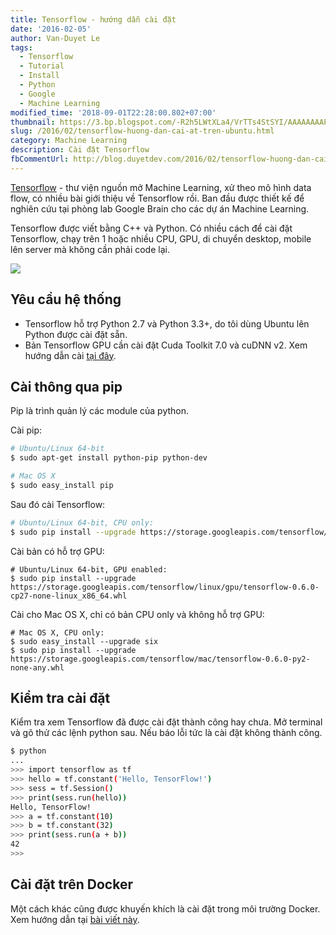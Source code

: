 ```yaml
---
title: Tensorflow - hướng dẫn cài đặt
date: '2016-02-05'
author: Van-Duyet Le
tags:
  - Tensorflow
  - Tutorial
  - Install
  - Python
  - Google
  - Machine Learning
modified_time: '2018-09-01T22:28:00.802+07:00'
thumbnail: https://3.bp.blogspot.com/-R2h5LWtXLa4/VrTTs4StSYI/AAAAAAAAPHQ/AewU2C9IqOo/s1600/logo-alt%25402x.png
slug: /2016/02/tensorflow-huong-dan-cai-at-tren-ubuntu.html
category: Machine Learning
description: Cài đặt Tensorflow
fbCommentUrl: http://blog.duyetdev.com/2016/02/tensorflow-huong-dan-cai-at-tren-ubuntu.html
---
```


[Tensorflow](http://tensorflow.org/) - thư viện nguồn mở Machine Learning, xử theo mô hình data flow, có nhiều bài giới thiệu về Tensorflow rồi. Ban đầu được thiết kế để nghiên cứu tại phòng lab Google Brain cho các dự án Machine Learning.

Tensorflow được viết bằng C++ và Python. Có nhiều cách để cài đặt Tensorflow, chạy trên 1 hoặc nhiều CPU, GPU, di chuyển desktop, mobile lên server mà không cần phải code lại.

![](https://3.bp.blogspot.com/-R2h5LWtXLa4/VrTTs4StSYI/AAAAAAAAPHQ/AewU2C9IqOo/s320/logo-alt%25402x.png)

## Yêu cầu hệ thống

- Tensorflow hỗ trợ Python 2.7 và Python 3.3+, do tôi dùng Ubuntu lên Python được cài đặt sẵn.
- Bản Tensorflow GPU cần cài đặt Cuda Toolkit 7.0 và cuDNN v2. Xem hướng dẫn cài [tại đây](https://github.com/tensorflow/tensorflow/blob/master/tensorflow/g3doc/get_started/os_setup.md#optional-install-cuda-gpus-on-linux).

## Cài thông qua pip

Pip là trình quản lý các module của python.

Cài pip:

```bash
# Ubuntu/Linux 64-bit
$ sudo apt-get install python-pip python-dev

# Mac OS X
$ sudo easy_install pip
```

Sau đó cài Tensorflow:

```bash
# Ubuntu/Linux 64-bit, CPU only:
$ sudo pip install --upgrade https://storage.googleapis.com/tensorflow/linux/cpu/tensorflow-0.6.0-cp27-none-linux_x86_64.whl

```

Cài bản có hỗ trợ GPU:

```
# Ubuntu/Linux 64-bit, GPU enabled:
$ sudo pip install --upgrade https://storage.googleapis.com/tensorflow/linux/gpu/tensorflow-0.6.0-cp27-none-linux_x86_64.whl

```

Cài cho Mac OS X, chỉ có bản CPU only và không hỗ trợ GPU:

```
# Mac OS X, CPU only:
$ sudo easy_install --upgrade six
$ sudo pip install --upgrade https://storage.googleapis.com/tensorflow/mac/tensorflow-0.6.0-py2-none-any.whl
```

## Kiểm tra cài đặt

Kiểm tra xem Tensorflow đã được cài đặt thành công hay chưa. Mở terminal và gõ thử các lệnh python sau. Nếu báo lỗi tức là cài đặt không thành công.

```bash
$ python
...
>>> import tensorflow as tf
>>> hello = tf.constant('Hello, TensorFlow!')
>>> sess = tf.Session()
>>> print(sess.run(hello))
Hello, TensorFlow!
>>> a = tf.constant(10)
>>> b = tf.constant(32)
>>> print(sess.run(a + b))
42
>>>
```

## Cài đặt trên Docker

Một cách khác cũng được khuyến khích là cài đặt trong môi trường Docker. Xem hướng dẫn tại [bài viết này](https://blog.duyet.net/2016/02/cai-dat-tensorflow-tren-docker.html).
